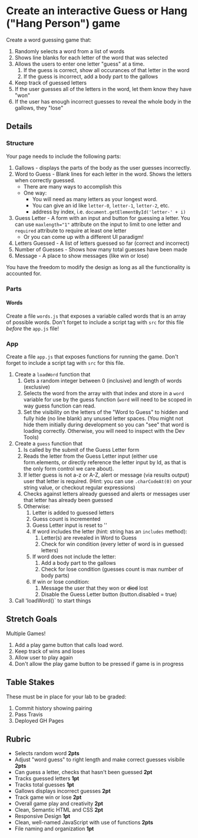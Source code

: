 # Create an interactive Guess or Hang ("Hang Person") game

Create a word guessing game that:

1. Randomly selects a word from a list of words
1. Shows line blanks for each letter of the word that was selected
1. Allows the users to enter one letter "guess" at a time.
    1. If the guess is correct, show all occurances of that letter in the word
    1. If the guess is incorrect, add a body part to the gallows
1. Keep track of guessed letters
1. If the user guesses all of the letters in the word, let them know they have "won"
1. If the user has enough incorrect guesses to reveal the whole body in the gallows, they "lose"

## Details

### Structure

Your page needs to include the following parts:

1. Gallows - displays the parts of the body as the user guesses incorrectly.
2. Word to Guess - Blank lines for each letter in the word. Shows the letters when correctly guessed.
    * There are many ways to accomplish this
    * One way:
        * You will need as many letters as your longest word.
        * You can give an id like `letter-0`, `letter-1`, `letter-2`, etc. 
        * address by index, i.e. `document.getElementById('letter-' + i)`
3. Guess Letter - A form with an input and button for guessing a letter. You can use `maxlength="1"` attribute on the input to limit to one letter and `required` attribute to require at least one letter
    * Or you can come up with a different UI paradigm!
4. Letters Guessed - A list of letters guessed so far (correct and incorrect)
5. Number of Guesses - Shows how many total guesses have been made
6. Message - A place to show messages (like win or lose)

You have the freedom to modify the design as long as all the functionality is accounted for.

### Parts

#### Words

Create a file `words.js` that exposes a variable called words that is an array of possible words. 
Don't forget to include a script tag with `src` for this file _before_ the `app.js` file!

### App

Create a file `app.js` that exposes functions for running the game. 
Don't forget to include a script tag with `src` for this file.

1. Create a `loadWord` function that
    1. Gets a random integer between 0 (inclusive) and length of words (exclusive)
    1. Selects the word from the array with that index and store in a `word` variable for use by the guess function (`word` 
    will need to be scoped in way guess function can read.
    1. Set the visibility on the letters of the "Word to Guess" to hidden and fully hide 
    (no line blank) any unused letter spaces. (You might not hide them initially during development so you can "see" that
    word is loading correctly. Otherwise, you will need to inspect with the Dev Tools)
1. Create a `guess` function that
    1. Is called by the submit of the Guess Letter form
    1. Reads the letter from the Guess Letter input (either use form.elements, or directly reference the letter input by Id, as that is the only form control we care about).
    1. If letter guess is not a-z or A-Z, alert or message (via results output) user that letter is required. (Hint:
    you can use `.charCodeAt(0)` on your string value, or checkout regular expressions)
    1. Checks against letters already guessed and alerts or messages user that letter has already
    been guessed
    1. Otherwise:
        1. Letter is added to guessed letters
        1. Guess count is incremented
        1. Guess Letter input is reset to ''
        1. If word includes the letter (hint: string has an `includes` method):
            1. Letter(s) are revealed in Word to Guess
            1. Check for win condition (every letter of word is in guessed letters)
        1. If word does not include the letter:
            1. Add a body part to the gallows
            1. Check for lose condition (guesses count is max number of body parts)
        1. If win or lose condition:
            1. Message the user that they won or ~~died~~ lost
            1. Disable the Guess Letter button (button.disabled = true)
1. Call 'loadWord()` to start things
            
## Stretch Goals

Multiple Games!

1. Add a play game button that calls load word.
1. Keep track of wins and loses
1. Allow user to play again
1. Don't allow the play game button to be pressed if game is in progress

## Table Stakes

These must be in place for your lab to be graded:

1. Commit history showing pairing
1. Pass Travis
1. Deployed GH Pages

## Rubric

* Selects random word **2pts**
* Adjust "word guess" to right length and make correct guesses visibile **2pts**
* Can guess a letter, checks that hasn't been guessed **2pt**
* Tracks guessed letters **1pt**
* Tracks total guesses **1pt**
* Gallows displays incorrect guesses **2pt**
* Track game win or lose **2pt**
* Overall game play and creativity **2pt**
* Clean, Semantic HTML and CSS **2pt**
* Responsive Design **1pt**
* Clean, well-named JavaScript with use of functions **2pts**
* File naming and organization **1pt**
